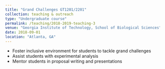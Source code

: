 ```yaml
---
title: "Grand Challenges GT1201/2201"
collection: teaching & outreach
type: "Undergraduate course"
permalink: /teaching/2018-2019-teaching-3
venue: "Georgia Institute of Technology, School of Biological Sciences"
date: 2018-09-01
location: "Atlanta, GA"
---
```


* Foster inclusive environment for students to tackle grand challenges
* Assist students with experimental analysis
* Mentor students in proposal writing and presentations 